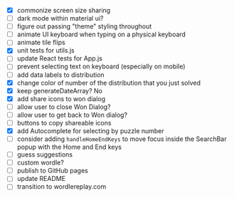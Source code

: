 * [x] commonize screen size sharing
* [ ] dark mode within material ui?
* [ ] figure out passing "theme" styling throughout
* [ ] animate UI keyboard when typing on a physical keyboard
* [ ] animate tile flips
* [x] unit tests for utils.js
* [ ] update React tests for App.js
* [ ] prevent selecting text on keyboard (especially on mobile)
* [ ] add data labels to distribution
* [x] change color of number of the distribution that you just solved
* [x] keep generateDateArray? No
* [x] add share icons to won dialog
* [ ] allow user to close Won Dialog?
* [ ] allow user to get back to Won dialog?
* [ ] buttons to copy shareable icons
* [x] add Autocomplete for selecting by puzzle number
* [ ] consider adding `handleHomeEndKeys` to move focus inside the SearchBar popup with the Home and End keys
* [ ] guess suggestions
* [ ] custom wordle?
* [ ] publish to GitHub pages
* [ ] update README
* [ ] transition to wordlereplay.com

